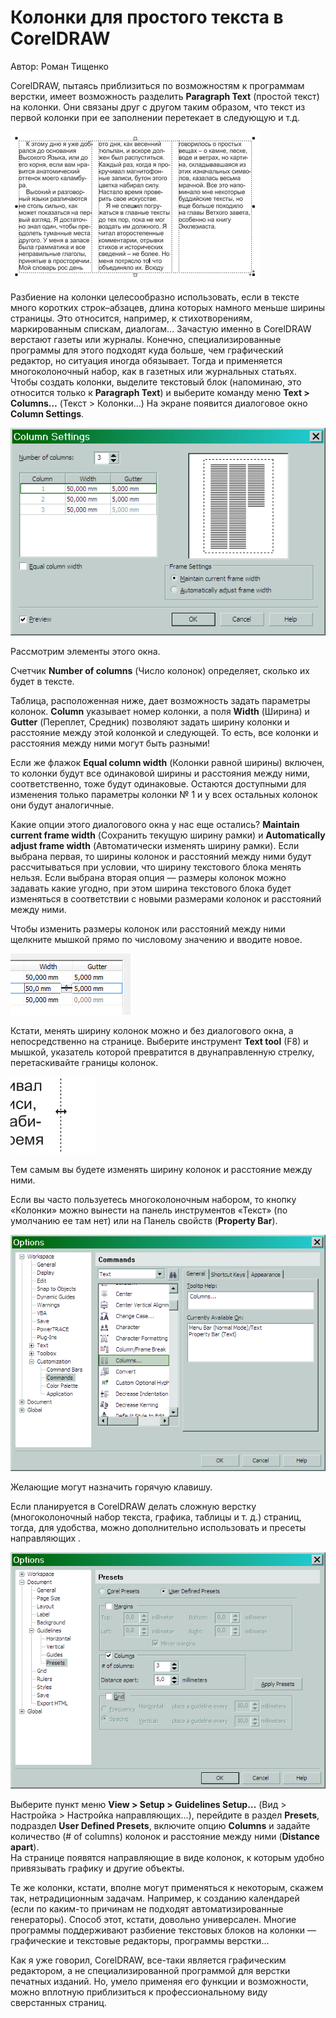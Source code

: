 # Колонки для простого текста в CorelDRAW

Автор: Роман Тищенко

CorelDRAW, пытаясь приблизиться по возможностям к программам верстки, имеет возможность разделить **Paragraph Text** (простой текст) на колонки. Они связаны друг с другом таким образом, что текст из первой колонки при ее заполнении перетекает в следующую и т.д.

![Колонки для простого текста в CorelDRAW](./9e0851b2-6a73-4670-9036-a29a2483aaa4.png)

Разбиение на колонки целесообразно использовать, если в тексте много коротких строк–абзацев, длина которых намного меньше ширины страницы. Это относится, например, к стихотворениям, маркированным спискам, диалогам… Зачастую именно в CorelDRAW верстают газеты или журналы. Конечно, специализированные программы для этого подходят куда больше, чем графический редактор, но ситуация иногда обязывает. Тогда и применяется многоколоночный набор, как в газетных или журнальных статьях.  
Чтобы создать колонки, выделите текстовый блок (напоминаю, это относится только к **Paragraph Text**) и выберите команду меню **Text > Columns…** (Текст > Колонки...) На экране появится диалоговое окно **Column Settings**.

![Колонки для простого текста в CorelDRAW](./806b7a75-26a1-4061-99b0-5546e1fbe81e.png)

Рассмотрим элементы этого окна.

Счетчик **Number of columns** (Число колонок) определяет, сколько их будет в тексте.

Таблица, расположенная ниже, дает возможность задать параметры колонок. **Column** указывает номер колонки, а поля **Width** (Ширина) и **Gutter** (Переплет, Средник) позволяют задать ширину колонки и расстояние между этой колонкой и следующей. То есть, все колонки и расстояния между ними могут быть разными!

Если же флажок **Equal column width** (Колонки равной ширины) включен, то колонки будут все одинаковой ширины и расстояния между ними, соответственно, тоже будут одинаковые. Остаются доступными для изменения только параметры колонки № 1 и у всех остальных колонок они будут аналогичные.

Какие опции этого диалогового окна у нас еще остались? **Maintain current frame width** (Сохранить текущую ширину рамки) и **Automatically adjust frame width** (Автоматически изменять ширину рамки). Если выбрана первая, то ширины колонок и расстояний между ними будут рассчитываться при условии, что ширину текстового блока менять нельзя. Если выбрана вторая опция — размеры колонок можно задавать какие угодно, при этом ширина текстового блока будет изменяться в соответствии с новыми размерами колонок и расстояний между ними.

Чтобы изменить размеры колонок или расстояний между ними щелкните мышкой прямо по числовому значению и вводите новое.

![Колонки для простого текста в CorelDRAW](./37cf09e7-c71d-48f2-b68e-1d38f98e76dc.png)

Кстати, менять ширину колонок можно и без диалогового окна, а непосредственно на странице. Выберите инструмент **Text tool** (F8) и мышкой, указатель которой превратится в двунаправленную стрелку, перетаскивайте границы колонок.

![Колонки для простого текста в CorelDRAW](./5f41b520-0b10-4de7-bd00-5e864fd7e70b.png)

Тем самым вы будете изменять ширину колонок и расстояние между ними.

Если вы часто пользуетесь многоколоночным набором, то кнопку «Колонки» можно вынести на панель инструментов «Текст» (по умолчанию ее там нет) или на Панель свойств (**Property Bar**).

![Колонки для простого текста в CorelDRAW](./b6c2d78b-2ee8-435a-8987-94b1b3b3b662.png)

Желающие могут назначить горячую клавишу.

Если планируется в CorelDRAW делать сложную верстку (многоколоночный набор текста, графика, таблицы и т. д.) страниц, тогда, для удобства, можно дополнительно использовать и пресеты направляющих .

![Колонки для простого текста в CorelDRAW](./67314693-f809-4586-8344-fcd94f6eaf5a.png)

Выберите пункт меню **View > Setup > Guidelines Setup…** (Вид > Настройка > Настройка направляющих...), перейдите в раздел **Presets**, подраздел **User Defined Presets**, включите опцию **Columns** и задайте количество (# of columns) колонок и расстояние между ними (**Distance apart**).  
На странице появятся направляющие в виде колонок, к которым удобно привязывать графику и другие объекты.

Те же колонки, кстати, вполне могут применяться к некоторым, скажем так, нетрадиционным задачам. Например, к созданию календарей (если по каким-то причинам не подходят автоматизированные генераторы). Способ этот, кстати, довольно универсален. Многие программы поддерживают разбиение текстовых блоков на колонки — графические и текстовые редакторы, программы верстки…

Как я уже говорил, CorelDRAW, все-таки является графическим редактором, а не специализированной программой для верстки печатных изданий. Но, умело применяя его функции и возможности, можно вплотную приблизиться к профессиональному виду сверстанных страниц.
